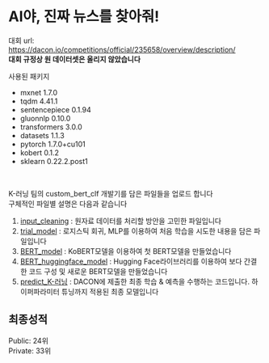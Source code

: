 # AI야, 진짜 뉴스를 찾아줘!
대회 url: https://dacon.io/competitions/official/235658/overview/description/   
**대회 규정상 원 데이터셋은 올리지 않았습니다**   

사용된 패키지
- mxnet 1.7.0
- tqdm 4.41.1
- sentencepiece 0.1.94
- gluonnlp 0.10.0
- transformers 3.0.0
- datasets 1.1.3
- pytorch 1.7.0+cu101
- kobert 0.1.2
- sklearn 0.22.2.post1
<br>

K-러닝 팀의 custom_bert_clf 개발기를 담은 파일들을 업로드 합니다   
구체적인 파일별 설명은 다음과 같습니다

1. [input_cleaning](https://github.com/Metalchaos8527/nh_fake-news-detection/blob/master/input_cleaning.ipynb) : 원자료 데이터를 처리할 방안을 고민한 파일입니다
2. [trial_model](https://github.com/Metalchaos8527/nh_fake-news-detection/blob/master/trial_model.ipynb) : 로지스틱 회귀, MLP를 이용하여 처음 학습을 시도한 내용을 담은 파일입니다
3. [BERT_model](https://github.com/Metalchaos8527/nh_fake-news-detection/blob/master/BERT_model.ipynb) : KoBERT모델을 이용하여 첫 BERT모델을 만들었습니다
4. [BERT_huggingface_model](https://github.com/Metalchaos8527/nh_fake-news-detection/blob/master/BERT_huggingface_model.ipynb) : Hugging Face라이브러리를 이용하여 보다 간결한 코드 구성 및 새로운 BERT모델을 만들었습니다
5. [predict_K-러닝](https://github.com/Metalchaos8527/nh_fake-news-detection/blob/master/Final_Submission/6.Code/predict_K-%EB%9F%AC%EB%8B%9D.ipynb) : DACON에 제출한 최종 학습 & 예측을 수행하는 코드입니다. 하이퍼파라미터 튜닝까지 적용된 최종 모델입니다

## 최종성적
Public: 24위  
Private: 33위  
